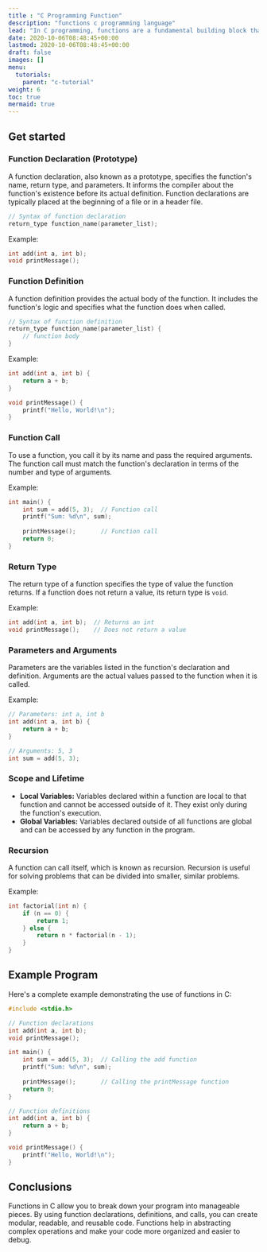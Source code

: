 ```yaml
---
title : "C Programming Function"
description: "functions c programming language"
lead: "In C programming, functions are a fundamental building block that allow you to encapsulate code into reusable modules. Functions enable you to organize your code logically, reduce redundancy, and make your programs more readable and maintainable. Here's an overview of functions in C:"
date: 2020-10-06T08:48:45+00:00
lastmod: 2020-10-06T08:48:45+00:00
draft: false
images: []
menu:
  tutorials:
    parent: "c-tutorial"
weight: 6
toc: true
mermaid: true
---
```


## Get started
### Function Declaration (Prototype)
A function declaration, also known as a prototype, specifies the function's name, return type, and parameters. It informs the compiler about the function's existence before its actual definition. Function declarations are typically placed at the beginning of a file or in a header file.

```c
// Syntax of function declaration
return_type function_name(parameter_list);
```

Example:
```c
int add(int a, int b);
void printMessage();
```

### Function Definition
A function definition provides the actual body of the function. It includes the function's logic and specifies what the function does when called.


```c
// Syntax of function definition
return_type function_name(parameter_list) {
    // function body
}
```

Example:
```c
int add(int a, int b) {
    return a + b;
}

void printMessage() {
    printf("Hello, World!\n");
}
```


### Function Call
To use a function, you call it by its name and pass the required arguments. The function call must match the function's declaration in terms of the number and type of arguments.

Example:
```c
int main() {
    int sum = add(5, 3);  // Function call
    printf("Sum: %d\n", sum);
    
    printMessage();       // Function call
    return 0;
}
```


### Return Type
The return type of a function specifies the type of value the function returns. If a function does not return a value, its return type is `void`.

Example:
```c
int add(int a, int b);  // Returns an int
void printMessage();    // Does not return a value
```

### Parameters and Arguments
Parameters are the variables listed in the function's declaration and definition. Arguments are the actual values passed to the function when it is called.

Example:
```c
// Parameters: int a, int b
int add(int a, int b) {
    return a + b;
}

// Arguments: 5, 3
int sum = add(5, 3);
```

### Scope and Lifetime
- **Local Variables:** Variables declared within a function are local to that function and cannot be accessed outside of it. They exist only during the function's execution.
- **Global Variables:** Variables declared outside of all functions are global and can be accessed by any function in the program.

### Recursion
A function can call itself, which is known as recursion. Recursion is useful for solving problems that can be divided into smaller, similar problems.

Example:
```c
int factorial(int n) {
    if (n == 0) {
        return 1;
    } else {
        return n * factorial(n - 1);
    }
}
```

## Example Program
Here's a complete example demonstrating the use of functions in C:

```c
#include <stdio.h>

// Function declarations
int add(int a, int b);
void printMessage();

int main() {
    int sum = add(5, 3);  // Calling the add function
    printf("Sum: %d\n", sum);
    
    printMessage();       // Calling the printMessage function
    return 0;
}

// Function definitions
int add(int a, int b) {
    return a + b;
}

void printMessage() {
    printf("Hello, World!\n");
}
```

## Conclusions
Functions in C allow you to break down your program into manageable pieces. By using function declarations, definitions, and calls, you can create modular, readable, and reusable code. Functions help in abstracting complex operations and make your code more organized and easier to debug.
